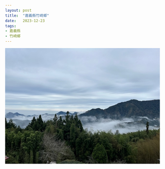```yaml
---
layout: post
title:  "嘉義縣竹崎鄉"
date:   2023-12-23
tags:
- 嘉義縣
- 竹崎鄉
---
```

![嘉義縣竹崎鄉](/media/2023-12-23-嘉義縣竹崎鄉.jpeg)